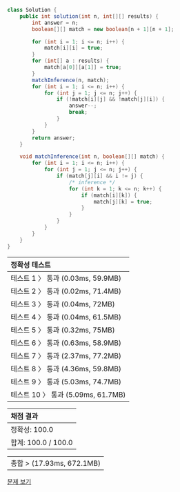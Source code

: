 ```java
class Solution {
    public int solution(int n, int[][] results) {
        int answer = n;
        boolean[][] match = new boolean[n + 1][n + 1];

        for (int i = 1; i <= n; i++) {
            match[i][i] = true;
        }
        for (int[] a : results) {
            match[a[0]][a[1]] = true;
        }
        matchInference(n, match);
        for (int i = 1; i <= n; i++) {
            for (int j = 1; j <= n; j++) {
                if (!match[i][j] && !match[j][i]) {
                    answer--;
                    break;
                }
            }
        }
        return answer;
    }

    void matchInference(int n, boolean[][] match) {
        for (int i = 1; i <= n; i++) {
            for (int j = 1; j <= n; j++) {
                if (match[j][i] && i != j) {
                    /* inference */
                    for (int k = 1; k <= n; k++) {
                        if (match[i][k]) {
                            match[j][k] = true;
                        }
                    }
                }
            }
        }
    }
}
```
 | 정확성 테스트 |
 |  :-  |
 | 테스트 1 〉 통과 (0.03ms, 59.9MB) |
 | 테스트 2 〉 통과 (0.02ms, 71.4MB) |
 | 테스트 3 〉 통과 (0.04ms, 72MB) |
 | 테스트 4 〉 통과 (0.04ms, 61.5MB) |
 | 테스트 5 〉 통과 (0.32ms, 75MB) |
 | 테스트 6 〉 통과 (0.63ms, 58.9MB) |
 | 테스트 7 〉 통과 (2.37ms, 77.2MB) |
 | 테스트 8 〉 통과 (4.36ms, 59.8MB) |
 | 테스트 9 〉 통과 (5.03ms, 74.7MB) |
 | 테스트 10 〉 통과 (5.09ms, 61.7MB) |

 | 채점 결과 |
 | :- |
 | 정확성: 100.0 |
 | 합계: 100.0 / 100.0 |

 ||
 | :- |
 | 총합 > (17.93ms, 672.1MB) |

[문제 보기](https://programmers.co.kr/learn/courses/30/lessons/49191?language=java)
